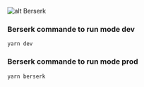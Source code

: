 ![alt Berserk](https://cdn.fusengine.ch/logo/berserk_framework.png "Berserk Engine")

### Berserk commande to run mode dev
```
yarn dev      
```

### Berserk commande to run mode prod
```  
yarn berserk
```